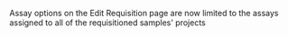 Assay options on the Edit Requisition page are now limited to the assays assigned to all of the requisitioned samples' projects